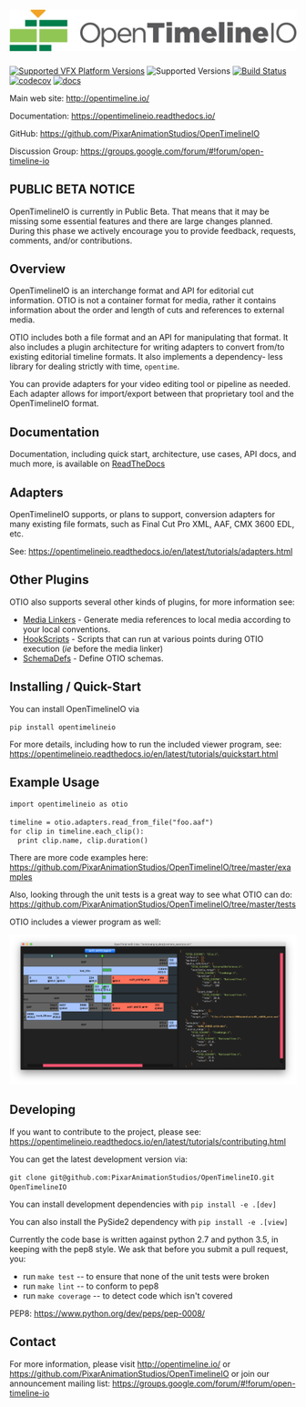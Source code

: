 [![OpenTimelineIO](docs/_static/OpenTimelineIO@3xDark.png)](http://opentimeline.io)
==============

[![Supported VFX Platform Versions](https://img.shields.io/badge/vfx%20platform-2016--2019-lightgrey.svg)](http://www.vfxplatform.com/)
![Supported Versions](https://img.shields.io/badge/python-2.7%2C%203.5%2C%203.6-blue.svg)
[![Build Status](https://travis-ci.com/PixarAnimationStudios/OpenTimelineIO.svg?branch=master)](https://travis-ci.com/PixarAnimationStudios/OpenTimelineIO)
[![codecov](https://codecov.io/gh/PixarAnimationStudios/OpenTimelineIO/branch/master/graph/badge.svg)](https://codecov.io/gh/PixarAnimationStudios/OpenTimelineIO)
[![docs](https://readthedocs.org/projects/opentimelineio/badge/?version=latest)](https://opentimelineio.readthedocs.io/en/latest/index.html)

Main web site: http://opentimeline.io/

Documentation: https://opentimelineio.readthedocs.io/

GitHub: https://github.com/PixarAnimationStudios/OpenTimelineIO

Discussion Group: https://groups.google.com/forum/#!forum/open-timeline-io

PUBLIC BETA NOTICE
------------------

OpenTimelineIO is currently in Public Beta. That means that it may be missing
some essential features and there are large changes planned. During this phase
we actively encourage you to provide feedback, requests, comments, and/or
contributions.

Overview
--------

OpenTimelineIO is an interchange format and API for editorial cut information.
OTIO is not a container format for media, rather it contains information about
the order and length of cuts and references to external media.

OTIO includes both a file format and an API for manipulating that format. It
also includes a plugin architecture for writing adapters to convert
from/to existing editorial timeline formats. It also implements a dependency-
less library for dealing strictly with time, `opentime`.

You can provide adapters for your video editing tool or pipeline as needed.
Each adapter allows for import/export between that proprietary tool and the
OpenTimelineIO format.

Documentation
--------------
Documentation, including quick start, architecture, use cases, API docs, and much more, is available on [ReadTheDocs](https://opentimelineio.readthedocs.io/)

Adapters
--------

OpenTimelineIO supports, or plans to support, conversion adapters for many
existing file formats, such as Final Cut Pro XML, AAF, CMX 3600 EDL, etc.

See: https://opentimelineio.readthedocs.io/en/latest/tutorials/adapters.html

Other Plugins
-------------

OTIO also supports several other kinds of plugins, for more information see:

* [Media Linkers](https://opentimelineio.readthedocs.io/en/latest/tutorials/write-a-media-linker.html) - Generate media references to local media according to your local conventions.
* [HookScripts](https://opentimelineio.readthedocs.io/en/latest/tutorials/write-a-hookscript.html) - Scripts that can run at various points during OTIO execution (_ie_ before the media linker)
* [SchemaDefs](https://opentimelineio.readthedocs.io/en/latest/tutorials/write-a-schemadef.html) - Define OTIO schemas.

Installing / Quick-Start
----------

You can install OpenTimelineIO via

`pip install opentimelineio`

For more details, including how to run the included viewer program, see: https://opentimelineio.readthedocs.io/en/latest/tutorials/quickstart.html

Example Usage
-------

```
import opentimelineio as otio

timeline = otio.adapters.read_from_file("foo.aaf")
for clip in timeline.each_clip():
  print clip.name, clip.duration()
```

There are more code examples here: https://github.com/PixarAnimationStudios/OpenTimelineIO/tree/master/examples

Also, looking through the unit tests is a great way to see what OTIO can do:
https://github.com/PixarAnimationStudios/OpenTimelineIO/tree/master/tests

OTIO includes a viewer program as well:

![OTIO View Screenshot](docs/_static/otioview.png)

Developing
-------

If you want to contribute to the project, please see: https://opentimelineio.readthedocs.io/en/latest/tutorials/contributing.html

You can get the latest development version via:

`git clone git@github.com:PixarAnimationStudios/OpenTimelineIO.git OpenTimelineIO`

You can install development dependencies with `pip install -e .[dev]`

You can also install the PySide2 dependency with `pip install -e .[view]`

Currently the code base is written against python 2.7 and python 3.5, in keeping 
with the pep8 style.  We ask that before you submit a pull request, you:

- run `make test` -- to ensure that none of the unit tests were broken
- run `make lint` -- to conform to pep8
- run `make coverage` -- to detect code which isn't covered

PEP8: https://www.python.org/dev/peps/pep-0008/

Contact
-------

For more information, please visit http://opentimeline.io/
or https://github.com/PixarAnimationStudios/OpenTimelineIO
or join our announcement mailing list: https://groups.google.com/forum/#!forum/open-timeline-io

